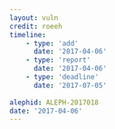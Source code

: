 ```yaml
---
layout: vuln
credit: roeeh
timeline:
    - type: 'add'
      date: '2017-04-06'
    - type: 'report'
      date: '2017-04-06'
    - type: 'deadline'
      date: '2017-07-05'
      
alephid: ALEPH-2017018
date: '2017-04-06'    
---
```

